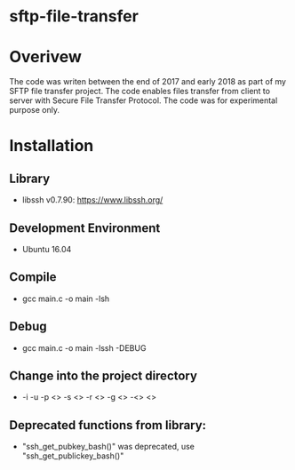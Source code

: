 # sftp-file-transfer

# Overivew
The code was writen between the end of 2017 and early 2018 as part of my SFTP file transfer project. The code enables files transfer from client to server with Secure File Transfer Protocol. The code was for experimental purpose only. 
 
# Installation

## Library 
- libssh v0.7.90: https://www.libssh.org/

## Development Environment
- Ubuntu 16.04

## Compile 
- gcc main.c -o main -lsh

## Debug
- gcc main.c -o main -lssh -DEBUG

## Change into the project directory
- -i <ip> -u <ubuntu> -p <> -s <> -r <> -g <> -<>  <>

## Deprecated functions from library:
- "ssh_get_pubkey_bash()" was deprecated, use "ssh_get_publickey_bash()"




